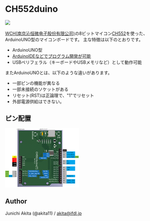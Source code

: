 # CH552duino

<img src="https://github.com/akita11/CH552duino/blob/main/CH552duino.jpg" width="240px">

[WCH(南京沁恒微电子股份有限公司)](http://wch-ic.com/)の8ビットマイコン[CH552](http://wch-ic.com/products/CH552.html)を使った、ArduinoUNO型のマイコンボードです。
主な特徴は以下のとおりです。

- ArduinoUNO型
- [ArduinoIDEなどでプログラム開発が可能](https://qiita.com/akita11/items/d7baed4ca3c06e292637)
- USBペリフェラル（キーボードやUSBメモリなど）として動作可能

またArduinoUNOとは、以下のような違いがあります。
- 一部ピンの機能が異なる
- 一部未接続のソケットがある
- リセット(RST)は正論理で、"1"でリセット
- 外部電源供給はできない。


## ピン配置

<img src="https://github.com/akita11/CH552duino/blob/main/CH552duino_pin.png" width="240px">


## Author

Junichi Akita (@akita11) / akita@ifdl.jp






